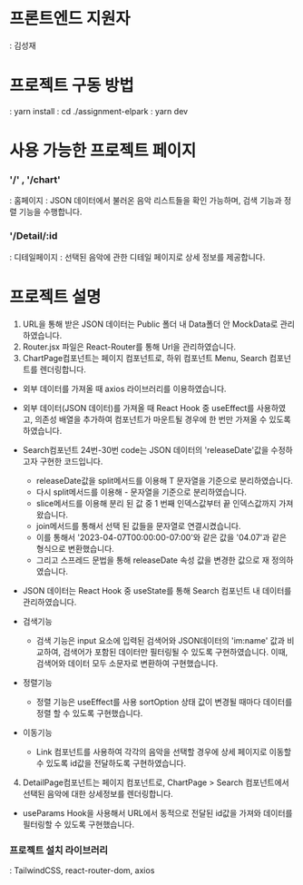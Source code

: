 # 프론트엔드 지원자
: 김성재

# 프로젝트 구동 방법
: yarn install
: cd ./assignment-elpark
: yarn dev

# 사용 가능한 프로젝트 페이지
### '/' , '/chart'
: 홈페이지
: JSON 데이터에서 불러온 음악 리스트들을 확인 가능하며, 검색 기능과 정렬 기능을 수행합니다. 
### '/Detail/:id
: 디테일페이지
: 선택된 음악에 관한 디테일 페이지로 상세 정보를 제공합니다.

# 프로젝트 설명

1. URL을 통해 받은 JSON 데이터는 Public 폴더 내 Data폴더 안 MockData로 관리하였습니다.
2. Router.jsx 파일은 React-Router를 통해 Url을 관리하였습니다.
3. ChartPage컴포넌트는 페이지 컴포넌트로, 하위 컴포넌트 Menu, Search 컴포넌트를 렌더링합니다.

- 외부 데이터를 가져올 때 axios 라이브러리를 이용하였습니다.

- 외부 데이터(JSON 데이터)를 가져올 때 React Hook 중 useEffect를 사용하였고, 의존성 배열을 추가하여 컴포넌트가 마운트될 경우에 한 번만 가져올 수 있도록 하였습니다.

- Search컴포넌트 24번-30번 code는 JSON 데이터의 'releaseDate'값을 수정하고자 구현한 코드입니다.
  - releaseDate값을 split메서드를 이용해 T 문자열을 기준으로 분리하였습니다.
  - 다시 split메서드를 이용해 - 문자열을 기준으로 분리하였습니다.
  - slice메서드를 이용해 분리 된 값 중 1 번째 인덱스값부터 끝 인덱스값까지 가져왔습니다.
  - join메서드를 통해서 선택 된 값들을 문자열로 연결시켰습니다.
  - 이를 통해서 '2023-04-07T00:00:00-07:00'와 같은 값을 '04.07'과 같은 형식으로 변환했습니다.
  - 그리고 스프레드 문법을 통해 releaseDate 속성 값을 변경한 값으로 재 정의하였습니다.

- JSON 데이터는 React Hook 중 useState를 통해 Search 컴포넌트 내 데이터를 관리하였습니다.

- 검색기능
  - 검색 기능은 input 요소에 입력된 검색어와 JSON데이터의 'im:name' 값과 비교하여, 검색어가 포함된 데이터만 필터링될 수 있도록 구현하였습니다. 이때, 검색어와 데이터 모두 소문자로 변환하여 구현했습니다.

- 정렬기능
  - 정렬 기능은 useEffect를 사용 sortOption 상태 값이 변경될 때마다 데이터를 정렬 할 수 있도록 구현했습니다.

- 이동기능
  - Link 컴포넌트를 사용하여 각각의 음악을 선택할 경우에 상세 페이지로 이동할 수 있도록 id값을 전달하도록 구현하였습니다.

4. DetailPage컴포넌트는 페이지 컴포넌트로, ChartPage > Search 컴포넌트에서 선택된 음악에 대한 상세정보를 렌더링합니다.

- useParams Hook을 사용해서 URL에서 동적으로 전달된 id값을 가져와 데이터를 필터링할 수 있도록 구현했습니다.

### 프로젝트 설치 라이브러리
: TailwindCSS, react-router-dom, axios

